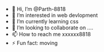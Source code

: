 - 👋 Hi, I’m @Parth-8818
- 👀 I’m interested in web devlopment 
- 🌱 I’m currently learning css
- 💞️ I’m looking to collaborate on ....
- 📫 How to reach me xxxxxx8818
- ⚡ Fun fact: moving 

<!---
Parth-8818/Parth-8818 is a ✨ special ✨ repository because its `README.md` (this file) appears on your GitHub profile.
You can click the Preview link to take a look at your changes.
--->

